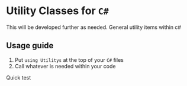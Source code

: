 # Utility Classes for `C#`

This will be developed further as needed.
General utility items within c#

## Usage guide

1. Put `using Utilitys` at the top of your `C#` files
2. Call whatever is needed within your code

Quick test
